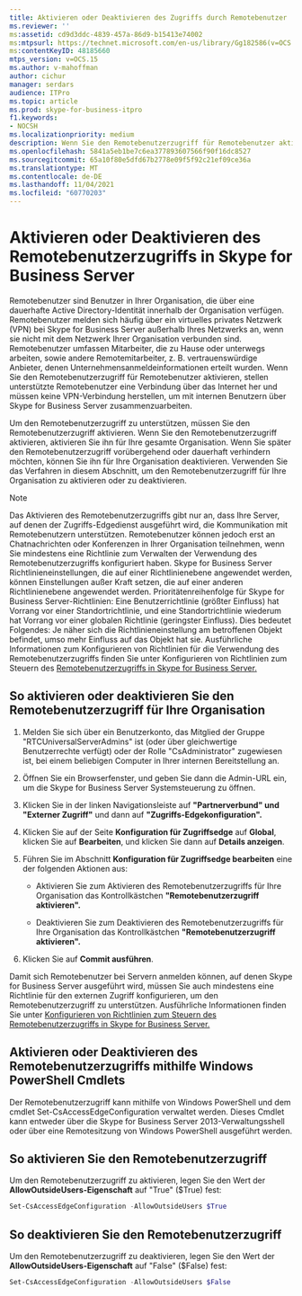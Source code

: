 ```yaml
---
title: Aktivieren oder Deaktivieren des Zugriffs durch Remotebenutzer
ms.reviewer: ''
ms:assetid: cd9d3ddc-4839-457a-86d9-b15413e74002
ms:mtpsurl: https://technet.microsoft.com/en-us/library/Gg182586(v=OCS.15)
ms:contentKeyID: 48185660
mtps_version: v=OCS.15
ms.author: v-mahoffman
author: cichur
manager: serdars
audience: ITPro
ms.topic: article
ms.prod: skype-for-business-itpro
f1.keywords:
- NOCSH
ms.localizationpriority: medium
description: Wenn Sie den Remotebenutzerzugriff für Remotebenutzer aktivieren, stellen unterstützte Remotebenutzer eine Verbindung über das Internet her und müssen keine VPN-Verbindung herstellen, um mit internen Benutzern über Skype for Business Server zusammenzuarbeiten.
ms.openlocfilehash: 5841a5eb1be7c6ea377893607566f90f16dc8527
ms.sourcegitcommit: 65a10f80e5dfd67b2778e09f5f92c21ef09ce36a
ms.translationtype: MT
ms.contentlocale: de-DE
ms.lasthandoff: 11/04/2021
ms.locfileid: "60770203"
---
```

# <a name="enable-or-disable-remote-user-access-in-skype-for-business-server"></a>Aktivieren oder Deaktivieren des Remotebenutzerzugriffs in Skype for Business Server

Remotebenutzer sind Benutzer in Ihrer Organisation, die über eine dauerhafte Active Directory-Identität innerhalb der Organisation verfügen. Remotebenutzer melden sich häufig über ein virtuelles privates Netzwerk (VPN) bei Skype for Business Server außerhalb Ihres Netzwerks an, wenn sie nicht mit dem Netzwerk Ihrer Organisation verbunden sind. Remotebenutzer umfassen Mitarbeiter, die zu Hause oder unterwegs arbeiten, sowie andere Remotemitarbeiter, z. B. vertrauenswürdige Anbieter, denen Unternehmensanmeldeinformationen erteilt wurden. Wenn Sie den Remotebenutzerzugriff für Remotebenutzer aktivieren, stellen unterstützte Remotebenutzer eine Verbindung über das Internet her und müssen keine VPN-Verbindung herstellen, um mit internen Benutzern über Skype for Business Server zusammenzuarbeiten.

Um den Remotebenutzerzugriff zu unterstützen, müssen Sie den Remotebenutzerzugriff aktivieren. Wenn Sie den Remotebenutzerzugriff aktivieren, aktivieren Sie ihn für Ihre gesamte Organisation. Wenn Sie später den Remotebenutzerzugriff vorübergehend oder dauerhaft verhindern möchten, können Sie ihn für Ihre Organisation deaktivieren. Verwenden Sie das Verfahren in diesem Abschnitt, um den Remotebenutzerzugriff für Ihre Organisation zu aktivieren oder zu deaktivieren.


> [!NOTE]  
> Das Aktivieren des Remotebenutzerzugriffs gibt nur an, dass Ihre Server, auf denen der Zugriffs-Edgedienst ausgeführt wird, die Kommunikation mit Remotebenutzern unterstützen. Remotebenutzer können jedoch erst an Chatnachrichten oder Konferenzen in Ihrer Organisation teilnehmen, wenn Sie mindestens eine Richtlinie zum Verwalten der Verwendung des Remotebenutzerzugriffs konfiguriert haben. Skype for Business Server Richtlinieneinstellungen, die auf einer Richtlinienebene angewendet werden, können Einstellungen außer Kraft setzen, die auf einer anderen Richtlinienebene angewendet werden. Prioritätenreihenfolge für Skype for Business Server-Richtlinien: Eine Benutzerrichtlinie (größter Einfluss) hat Vorrang vor einer Standortrichtlinie, und eine Standortrichtlinie wiederum hat Vorrang vor einer globalen Richtlinie (geringster Einfluss). Dies bedeutet Folgendes: Je näher sich die Richtlinieneinstellung am betroffenen Objekt befindet, umso mehr Einfluss auf das Objekt hat sie. Ausführliche Informationen zum Konfigurieren von Richtlinien für die Verwendung des Remotebenutzerzugriffs finden Sie unter Konfigurieren von Richtlinien zum Steuern des [Remotebenutzerzugriffs in Skype for Business Server.](../external-access-policies/configure-policies-to-control-remote-user-access.md)


## <a name="to-enable-or-disable-remote-user-access-for-your-organization"></a>So aktivieren oder deaktivieren Sie den Remotebenutzerzugriff für Ihre Organisation

1.  Melden Sie sich über ein Benutzerkonto, das Mitglied der Gruppe "RTCUniversalServerAdmins" ist (oder über gleichwertige Benutzerrechte verfügt) oder der Rolle "CsAdministrator" zugewiesen ist, bei einem beliebigen Computer in Ihrer internen Bereitstellung an.

2.  Öffnen Sie ein Browserfenster, und geben Sie dann die Admin-URL ein, um die Skype for Business Server Systemsteuerung zu öffnen. 

3.  Klicken Sie in der linken Navigationsleiste auf **"Partnerverbund" und "Externer Zugriff"** und dann auf **"Zugriffs-Edgekonfiguration".**

4.  Klicken Sie auf der Seite **Konfiguration für Zugriffsedge** auf **Global**, klicken Sie auf **Bearbeiten**, und klicken Sie dann auf **Details anzeigen**.

5.  Führen Sie im Abschnitt **Konfiguration für Zugriffsedge bearbeiten** eine der folgenden Aktionen aus:
    
    - Aktivieren Sie zum Aktivieren des Remotebenutzerzugriffs für Ihre Organisation das Kontrollkästchen **"Remotebenutzerzugriff aktivieren".**
    
    - Deaktivieren Sie zum Deaktivieren des Remotebenutzerzugriffs für Ihre Organisation das Kontrollkästchen **"Remotebenutzerzugriff aktivieren".**

6.  Klicken Sie auf **Commit ausführen**.

Damit sich Remotebenutzer bei Servern anmelden können, auf denen Skype for Business Server ausgeführt wird, müssen Sie auch mindestens eine Richtlinie für den externen Zugriff konfigurieren, um den Remotebenutzerzugriff zu unterstützen. Ausführliche Informationen finden Sie unter [Konfigurieren von Richtlinien zum Steuern des Remotebenutzerzugriffs in Skype for Business Server.](../external-access-policies/configure-policies-to-control-remote-user-access.md)


## <a name="enabling-or-disabling-remote-user-access-by-using-windows-powershell-cmdlets"></a>Aktivieren oder Deaktivieren des Remotebenutzerzugriffs mithilfe Windows PowerShell Cmdlets

Der Remotebenutzerzugriff kann mithilfe von Windows PowerShell und dem cmdlet Set-CsAccessEdgeConfiguration verwaltet werden. Dieses Cmdlet kann entweder über die Skype for Business Server 2013-Verwaltungsshell oder über eine Remotesitzung von Windows PowerShell ausgeführt werden. 

## <a name="to-enable-remote-user-access"></a>So aktivieren Sie den Remotebenutzerzugriff

Um den Remotebenutzerzugriff zu aktivieren, legen Sie den Wert der **AllowOutsideUsers-Eigenschaft** auf "True" ($True) fest:

```powershell
Set-CsAccessEdgeConfiguration -AllowOutsideUsers $True
```

## <a name="to-disable-remote-user-access"></a>So deaktivieren Sie den Remotebenutzerzugriff

Um den Remotebenutzerzugriff zu deaktivieren, legen Sie den Wert der **AllowOutsideUsers-Eigenschaft** auf "False" ($False) fest:

```powershell
Set-CsAccessEdgeConfiguration -AllowOutsideUsers $False
```
